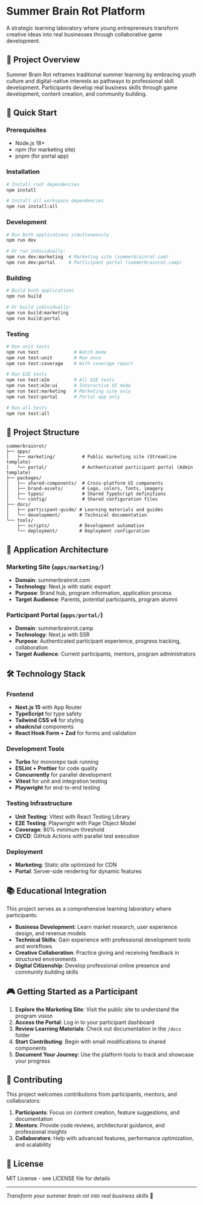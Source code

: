 # Summer Brain Rot Platform

A strategic learning laboratory where young entrepreneurs transform creative ideas into real businesses through collaborative game development.

## 🧠 Project Overview

Summer Brain Rot reframes traditional summer learning by embracing youth culture and digital-native interests as pathways to professional skill development. Participants develop real business skills through game development, content creation, and community building.

## 🚀 Quick Start

### Prerequisites
- Node.js 18+ 
- npm (for marketing site)
- pnpm (for portal app)

### Installation
```bash
# Install root dependencies
npm install

# Install all workspace dependencies
npm run install:all
```

### Development
```bash
# Run both applications simultaneously
npm run dev

# Or run individually:
npm run dev:marketing  # Marketing site (summerbrainrot.com)
npm run dev:portal     # Participant portal (summerbrainrot.camp)
```

### Building
```bash
# Build both applications
npm run build

# Or build individually:
npm run build:marketing
npm run build:portal
```

### Testing
```bash
# Run unit tests
npm run test             # Watch mode
npm run test:unit        # Run once
npm run test:coverage    # With coverage report

# Run E2E tests
npm run test:e2e         # All E2E tests
npm run test:e2e:ui      # Interactive UI mode
npm run test:marketing   # Marketing site only
npm run test:portal      # Portal app only

# Run all tests
npm run test:all
```

## 📁 Project Structure

```
summerbrainrot/
├── apps/
│   ├── marketing/          # Public marketing site (Streamline template)
│   └── portal/             # Authenticated participant portal (Admin template)
├── packages/
│   ├── shared-components/  # Cross-platform UI components
│   ├── brand-assets/       # Logo, colors, fonts, imagery
│   ├── types/              # Shared TypeScript definitions
│   └── config/             # Shared configuration files
├── docs/
│   ├── participant-guide/ # Learning materials and guides
│   └── development/       # Technical documentation
└── tools/
    ├── scripts/           # Development automation
    └── deployment/        # Deployment configuration
```

## 🎯 Application Architecture

### Marketing Site (`apps/marketing/`)
- **Domain**: summerbrainrot.com
- **Technology**: Next.js with static export
- **Purpose**: Brand hub, program information, application process
- **Target Audience**: Parents, potential participants, program alumni

### Participant Portal (`apps/portal/`)
- **Domain**: summerbrainrot.camp  
- **Technology**: Next.js with SSR
- **Purpose**: Authenticated participant experience, progress tracking, collaboration
- **Target Audience**: Current participants, mentors, program administrators

## 🛠 Technology Stack

### Frontend
- **Next.js 15** with App Router
- **TypeScript** for type safety
- **Tailwind CSS v4** for styling
- **shadcn/ui** components
- **React Hook Form + Zod** for forms and validation

### Development Tools
- **Turbo** for monorepo task running
- **ESLint + Prettier** for code quality
- **Concurrently** for parallel development
- **Vitest** for unit and integration testing
- **Playwright** for end-to-end testing

### Testing Infrastructure
- **Unit Testing**: Vitest with React Testing Library
- **E2E Testing**: Playwright with Page Object Model
- **Coverage**: 80% minimum threshold
- **CI/CD**: GitHub Actions with parallel test execution

### Deployment
- **Marketing**: Static site optimized for CDN
- **Portal**: Server-side rendering for dynamic features

## 📚 Educational Integration

This project serves as a comprehensive learning laboratory where participants:

- **Business Development**: Learn market research, user experience design, and revenue models
- **Technical Skills**: Gain experience with professional development tools and workflows  
- **Creative Collaboration**: Practice giving and receiving feedback in structured environments
- **Digital Citizenship**: Develop professional online presence and community building skills

## 🎮 Getting Started as a Participant

1. **Explore the Marketing Site**: Visit the public site to understand the program vision
2. **Access the Portal**: Log in to your participant dashboard
3. **Review Learning Materials**: Check out documentation in the `/docs` folder
4. **Start Contributing**: Begin with small modifications to shared components
5. **Document Your Journey**: Use the platform tools to track and showcase your progress

## 🤝 Contributing

This project welcomes contributions from participants, mentors, and collaborators:

1. **Participants**: Focus on content creation, feature suggestions, and documentation
2. **Mentors**: Provide code reviews, architectural guidance, and professional insights
3. **Collaborators**: Help with advanced features, performance optimization, and scalability

## 📄 License

MIT License - see LICENSE file for details

---

*Transform your summer brain rot into real business skills* 🚀
